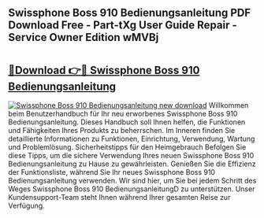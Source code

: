 ## Swissphone Boss 910 Bedienungsanleitung PDF Download Free - Part-tXg User Guide Repair - Service Owner Edition wMVBj

# <h2><a href="http://df1rz5.blite.top/?on=Swissphone+Boss+910+Bedienungsanleitung">🔗Download 👉🔴 Swissphone Boss 910 Bedienungsanleitung</a></h2>

[![Swissphone Boss 910 Bedienungsanleitung new download](https://i.imgur.com/lujVjoI.png)](http://df1rz5.blite.top/?on=Swissphone+Boss+910+Bedienungsanleitung)
Willkommen beim Benutzerhandbuch für Ihr neu erworbenes Swissphone Boss 910 Bedienungsanleitung. Dieses Handbuch soll Ihnen helfen, die Funktionen und Fähigkeiten Ihres Produkts zu beherrschen. Im Inneren finden Sie detaillierte Informationen zu Funktionen, Einrichtung, Verwendung, Wartung und Problemlösung. Sicherheitstipps für den Heimgebrauch Befolgen Sie diese Tipps, um die sichere Verwendung Ihres neuen Swissphone Boss 910 Bedienungsanleitung zu Hause zu gewährleisten. Genießen Sie die Effizienz der Funktionsliste, während Sie Ihr neues Swissphone Boss 910 Bedienungsanleitung verwenden. Wir sind hier, um Sie bei jedem Schritt des Weges Swissphone Boss 910 BedienungsanleitungD zu unterstützen. Unser Kundensupport-Team steht Ihnen während Ihrer gesamten Reise zur Verfügung.
